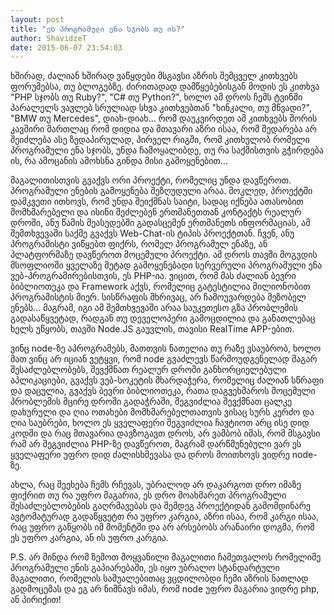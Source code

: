 ```yaml
---
layout: post
title: "ეს პროგრამული ენა სჯობს თუ ის?"
author: ShavidzeT
date: 2015-06-07 23:54:03
---
```

ხშირად, ძალიან ხშირად ვაწყდები მსგავსი აზრის შემცველ კითხვებს ფორუმებსა, თუ ბლოგებზე. ძირითადად დამწყებებისგან მოდის ეს კითხვა "PHP სჯობს თუ Ruby?", "C# თუ Python?", ხოლო ამ დროს ჩემს ტვინში პარალელს ვავლებ სრულიად სხვა კითხვებთან "ხინკალი, თუ მწვადი?", "BMW თუ Mercedes", დიახ-დიახ... რომ დაუკვირდეთ ამ კითხვებს შორის კავშირი მართლაც რომ დიდია და მთავარი აზრი ისაა, რომ შედარება არ შეიძლება ასე ზედაპირულად, პირველ რიგში, რომ კითხულობ რომელი პროგრამული ენა სჯობს, უნდა ჩამოყალიბდე, თუ რა საქმისთვის გჭირდება ის, რა ამოცანის ამოხსნა გინდა მისი გამოყენებით...

მაგალითისთვის გვაქვს ორი პროექტი, რომელიც უნდა დავწეროთ. პროგრამული ენების გამოყენება შეზღუდული არაა. მოკლედ, პროექტში დამკვეთი ითხოვს, რომ უნდა შეიქმნას საიტი, სადაც იქნება ათასობით მომხმარებელი და ისინი შეძლებენ ერთმანეთთან კონტაქტს რეალურ დროში, ანუ წამის მეასედებში გადასცემენ ერთმანეთს ინფორმაციას, ამ შემთხვევაში საქმე გვაქვს Web-Chat-ის ტიპის პროექტთან. ჩვენ, ანუ პროგრამისტი ვიწყებთ ფიქრს, რომელ პროგრამულ ენაზე, ან პლატფორმაზე დავწეროთ მოცემული პროექტი. ამ დროს თავში მოგვდის მსოფლიოში ყველაზე მეტად გამოყენებადი სერვერული პროგრამული ენა ვებ-პროგრამირებისთვის, ეს PHP-ია. ვიცით, რომ მას ძალიან ბევრი  ბიბლიოთეკა და Framework აქვს, რომელიც გატესტილია მილიონობით პროგრამისტის მიერ. სისწრაფის მხრივაც, არ ჩამოუვარდება მეზობელ ენებს... მაგრამ, იგი ამ შემთხვევაში არაა საუკეთესო გზა პრობლემის გადასაწყვეტად, რადგან თუ დეველოპერი გამოცდილია და განათლებაც ხელს უწყობს, თავში Node.JS გაუვლის, თავისი RealTime APP-ებით.

ვინც node-ზე აპროგრამებს, მათთვის ნათელია თუ რაზე ვსაუბრობ, ხოლო მათ ვინც არ იციან ვეტყვი, რომ node გვაძლევს წარმოუდგენელად მაგარ შესაძლებლობებს, შევქმნათ რეალურ დროში განხორციელებული აპლიკაციები, გვაქვს ვებ-სოკეტის მხარდაჭერა, რომელიც ძალიან სწრაფი და დაცულია, გვაქვს ბევრი ბიბლიოთეკა, რათა დაგვეხმაროს მოცემული პრობლემის მცირე დროში გადაჭრაში, შეგვიძლია შევქმნათ ცალკე დახურული და ღია ოთახები მომხმარებელთათვის ვისაც სურს კერძო და ღია საუბრები, ხოლო ეს ყველაფერი შეგვიძლია ჩავტიოთ არც ისე დიდ კოდში და რაც მთავარია დავზოგავთ დროს, არ ვამბობ იმას, რომ მსგავსი რამ არ შეგვიძლია PHP-ზე დავწეროთ, მაგრამ დარწმუნებული ვარ ეს ყველაფერი უფრო დიდ ძალისხმევასა და დროს მოითხოვს ვიდრე node-ზე.

ახლა, რაც შეეხება ჩემს რჩევას, უბრალოდ არ დაკარგოთ დრო იმაზე ფიქრით თუ რა უფრო მაგარია, ეს დრო მოახმარეთ პროგრამული შესაძლებლობების გაღრმავებას და შემდეგ პროექტიდან გამომდინარე ავტომატურად გადაწყვეტთ რა უფრო კარგია, აზრი ისაა, რომ კარგი ისაა, რაც უფრო გაწყობს იმ მომენტში და არ არსებობს არანაირი დოგმა, რომ ეს უფრო კარგია, ან ის უფრო კარგია.

P.S. არ მინდა რომ ზემოთ მოყვანილი მაგალითი ჩამეთვალოს რომელიმე პროგრამული ენის გაპიარებაში, ეს იყო უბრალო სტანდარტული მაგალითი, რომელის საშუალებითაც ვცდილობდი ჩემი აზრის ნათლად გადმოცემას და ეგ არ ნიშნავს იმას, რომ node უფრო მაგარია ვიდრე php, ან პირიქით!
